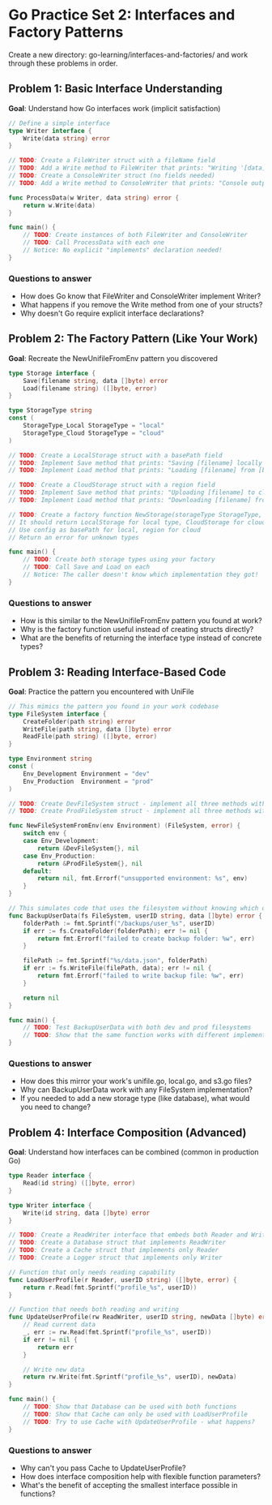 # Go Practice Set 2: Interfaces and Factory Patterns

Create a new directory: go-learning/interfaces-and-factories/ and work through these problems in order.

## Problem 1: Basic Interface Understanding

**Goal**: Understand how Go interfaces work (implicit satisfaction)

```go
// Define a simple interface
type Writer interface {
    Write(data string) error
}

// TODO: Create a FileWriter struct with a fileName field
// TODO: Add a Write method to FileWriter that prints: "Writing '[data]' to file: [fileName]"
// TODO: Create a ConsoleWriter struct (no fields needed)
// TODO: Add a Write method to ConsoleWriter that prints: "Console output: [data]"

func ProcessData(w Writer, data string) error {
    return w.Write(data)
}

func main() {
    // TODO: Create instances of both FileWriter and ConsoleWriter
    // TODO: Call ProcessData with each one
    // Notice: No explicit "implements" declaration needed!
}
```

### Questions to answer

- How does Go know that FileWriter and ConsoleWriter implement Writer?
- What happens if you remove the Write method from one of your structs?
- Why doesn't Go require explicit interface declarations?

## Problem 2: The Factory Pattern (Like Your Work)

**Goal**: Recreate the NewUnifileFromEnv pattern you discovered

```go
type Storage interface {
    Save(filename string, data []byte) error
    Load(filename string) ([]byte, error)
}

type StorageType string
const (
    StorageType_Local StorageType = "local"
    StorageType_Cloud StorageType = "cloud"
)

// TODO: Create a LocalStorage struct with a basePath field
// TODO: Implement Save method that prints: "Saving [filename] locally to [basePath]"
// TODO: Implement Load method that prints: "Loading [filename] from [basePath]" and returns []byte("local data"), nil

// TODO: Create a CloudStorage struct with a region field
// TODO: Implement Save method that prints: "Uploading [filename] to cloud in [region]"
// TODO: Implement Load method that prints: "Downloading [filename] from cloud in [region]" and returns []byte("cloud data"), nil

// TODO: Create a factory function NewStorage(storageType StorageType, config string) (Storage, error)
// It should return LocalStorage for local type, CloudStorage for cloud type
// Use config as basePath for local, region for cloud
// Return an error for unknown types

func main() {
    // TODO: Create both storage types using your factory
    // TODO: Call Save and Load on each
    // Notice: The caller doesn't know which implementation they got!
}
```

### Questions to answer

- How is this similar to the NewUnifileFromEnv pattern you found at work?
- Why is the factory function useful instead of creating structs directly?
- What are the benefits of returning the interface type instead of concrete types?

## Problem 3: Reading Interface-Based Code

**Goal**: Practice the pattern you encountered with UniFile

```go
// This mimics the pattern you found in your work codebase
type FileSystem interface {
    CreateFolder(path string) error
    WriteFile(path string, data []byte) error
    ReadFile(path string) ([]byte, error)
}

type Environment string
const (
    Env_Development Environment = "dev"
    Env_Production  Environment = "prod"
)

// TODO: Create DevFileSystem struct - implement all three methods with simple print statements
// TODO: Create ProdFileSystem struct - implement all three methods with different print statements

func NewFileSystemFromEnv(env Environment) (FileSystem, error) {
    switch env {
    case Env_Development:
        return &DevFileSystem{}, nil
    case Env_Production:
        return &ProdFileSystem{}, nil
    default:
        return nil, fmt.Errorf("unsupported environment: %s", env)
    }
}

// This simulates code that uses the filesystem without knowing which one
func BackupUserData(fs FileSystem, userID string, data []byte) error {
    folderPath := fmt.Sprintf("/backups/user_%s", userID)
    if err := fs.CreateFolder(folderPath); err != nil {
        return fmt.Errorf("failed to create backup folder: %w", err)
    }

    filePath := fmt.Sprintf("%s/data.json", folderPath)
    if err := fs.WriteFile(filePath, data); err != nil {
        return fmt.Errorf("failed to write backup file: %w", err)
    }

    return nil
}

func main() {
    // TODO: Test BackupUserData with both dev and prod filesystems
    // TODO: Show that the same function works with different implementations
}
```

### Questions to answer

- How does this mirror your work's unifile.go, local.go, and s3.go files?
- Why can BackupUserData work with any FileSystem implementation?
- If you needed to add a new storage type (like database), what would you need to change?

## Problem 4: Interface Composition (Advanced)

**Goal**: Understand how interfaces can be combined (common in production Go)

```go
type Reader interface {
    Read(id string) ([]byte, error)
}

type Writer interface {
    Write(id string, data []byte) error
}

// TODO: Create a ReadWriter interface that embeds both Reader and Writer
// TODO: Create a Database struct that implements ReadWriter
// TODO: Create a Cache struct that implements only Reader
// TODO: Create a Logger struct that implements only Writer

// Function that only needs reading capability
func LoadUserProfile(r Reader, userID string) ([]byte, error) {
    return r.Read(fmt.Sprintf("profile_%s", userID))
}

// Function that needs both reading and writing
func UpdateUserProfile(rw ReadWriter, userID string, newData []byte) error {
    // Read current data
    _, err := rw.Read(fmt.Sprintf("profile_%s", userID))
    if err != nil {
        return err
    }

    // Write new data
    return rw.Write(fmt.Sprintf("profile_%s", userID), newData)
}

func main() {
    // TODO: Show that Database can be used with both functions
    // TODO: Show that Cache can only be used with LoadUserProfile
    // TODO: Try to use Cache with UpdateUserProfile - what happens?
}
```

### Questions to answer

- Why can't you pass Cache to UpdateUserProfile?
- How does interface composition help with flexible function parameters?
- What's the benefit of accepting the smallest interface possible in functions?
